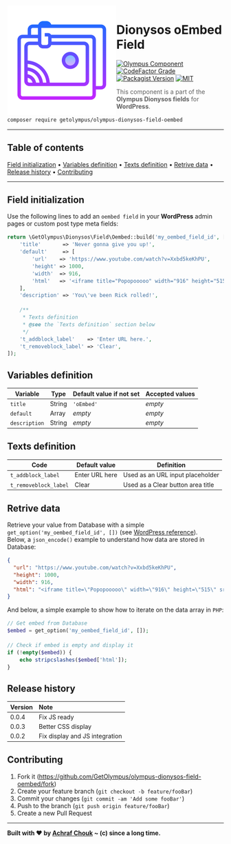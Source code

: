 <img src="https://github.com/GetOlympus/olympus-dionysos-field-oembed/blob/master/assets/field-oembed.png" align="left" />

# Dionysos oEmbed Field

[![Olympus Component][olympus-image]][olympus-url]
[![CodeFactor Grade][codefactor-image]][codefactor-url]
[![Packagist Version][packagist-image]][packagist-url]
[![MIT][license-image]][license-blob]

> This component is a part of the **Olympus Dionysos fields** for **WordPress**.

```sh
composer require getolympus/olympus-dionysos-field-oembed
```

---

## Table of contents

[Field initialization](#field-initialization) • [Variables definition](#variables-definition) • [Texts definition](#texts-definition) • [Retrive data](#retrive-data) • [Release history](#release-history) • [Contributing](#contributing)

---

## Field initialization

Use the following lines to add an `oembed field` in your **WordPress** admin pages or custom post type meta fields:

```php
return \GetOlympus\Dionysos\Field\Oembed::build('my_oembed_field_id', [
    'title'       => 'Never gonna give you up!',
    'default'     => [
        'url'    => 'https://www.youtube.com/watch?v=Xxbd5keKhPU',
        'height' => 1000,
        'width'  => 916,
        'html'   => '<iframe title="Popopooooo" width="916" height="515" src="https://www.youtube.com/embed/Xxbd5keKhPU?feature=oembed" frameborder="0" allow="accelerometer; autoplay; encrypted-media; gyroscope; picture-in-picture" allowfullscreen></iframe>',
    ],
    'description' => 'You\'ve been Rick rolled!',

    /**
     * Texts definition
     * @see the `Texts definition` section below
     */
    't_addblock_label'    => 'Enter URL here.',
    't_removeblock_label' => 'Clear',
]);
```

## Variables definition

| Variable      | Type    | Default value if not set | Accepted values |
| ------------- | ------- | ------------------------ | --------------- |
| `title`       | String  | `'oEmbed'` | *empty* |
| `default`     | Array   | *empty* | *empty* |
| `description` | String  | *empty* | *empty* |

## Texts definition

| Code | Default value | Definition |
| ---- | ------------- | ---------- |
| `t_addblock_label` | Enter URL here | Used as an URL input placeholder |
| `t_removeblock_label` | Clear | Used as a Clear button area title |

## Retrive data

Retrieve your value from Database with a simple `get_option('my_oembed_field_id', [])` (see [WordPress reference][getoption-url]).  
Below, a `json_encode()` example to understand how data are stored in Database:

```json
{
  "url": "https://www.youtube.com/watch?v=Xxbd5keKhPU",
  "height": 1000,
  "width": 916,
  "html": "<iframe title=\"Popopooooo\" width=\"916\" height=\"515\" src=\"https://www.youtube.com/embed/Xxbd5keKhPU?feature=oembed\" frameborder=\"0\" allow=\"accelerometer; autoplay; encrypted-media; gyroscope; picture-in-picture\" allowfullscreen></iframe>"
}
```

And below, a simple example to show how to iterate on the data array in `PHP`:

```php
// Get embed from Database
$embed = get_option('my_oembed_field_id', []);

// Check if embed is empty and display it
if (!empty($embed)) {
    echo stripcslashes($embed['html']);
}
```

## Release history

| Version | Note |
| :------ | :--- |
| 0.0.4  | Fix JS ready |
| 0.0.3  | Better CSS display |
| 0.0.2  | Fix display and JS integration |

## Contributing

1. Fork it (<https://github.com/GetOlympus/olympus-dionysos-field-oembed/fork>)
2. Create your feature branch (`git checkout -b feature/fooBar`)
3. Commit your changes (`git commit -am 'Add some fooBar'`)
4. Push to the branch (`git push origin feature/fooBar`)
5. Create a new Pull Request

---

**Built with ♥ by [Achraf Chouk](https://github.com/crewstyle "Achraf Chouk") ~ (c) since a long time.**

<!-- links & imgs dfn's -->
[olympus-image]: https://img.shields.io/badge/for-Olympus-44cc11.svg?style=flat-square
[olympus-url]: https://github.com/GetOlympus
[codefactor-image]: https://www.codefactor.io/repository/github/GetOlympus/olympus-dionysos-field-oembed/badge?style=flat-square
[codefactor-url]: https://www.codefactor.io/repository/github/getolympus/olympus-dionysos-field-oembed
[getoption-url]: https://developer.wordpress.org/reference/functions/get_option/
[license-blob]: https://github.com/GetOlympus/olympus-dionysos-field-oembed/blob/master/LICENSE
[license-image]: https://img.shields.io/badge/license-MIT_License-blue.svg?style=flat-square
[packagist-image]: https://img.shields.io/packagist/v/getolympus/olympus-dionysos-field-oembed.svg?style=flat-square
[packagist-url]: https://packagist.org/packages/getolympus/olympus-dionysos-field-oembed